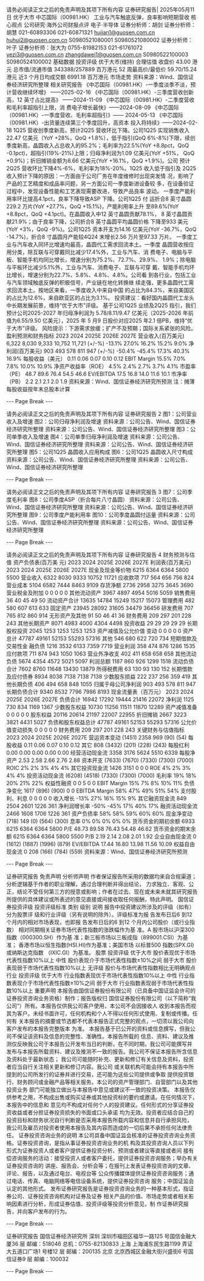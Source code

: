 请务必阅读正文之后的免责声明及其项下所有内容
证券研究报告| 2025年05月11日
优于大市
中芯国际（00981.HK）
工业与汽车触底反弹，良率影响短期营收
核心观点
公司研究·海外公司财报点评
电子·半导体
证券分析师：胡剑
证券分析师：胡慧
021-60893306
021-60871321
hujian1@guosen.com.cn
huhui2@guosen.com.cn
S0980521080001
S0980521080002
证券分析师：叶子
证券分析师：张大为
0755-81982153
021-61761072
yezi3@guosen.com.cn
zhangdawei1@guosen.com.cn
S0980522100003
S0980524100002
基础数据
投资评级
优于大市(维持)
合理估值
收盘价
43.00 港元
总市值/流通市值
343388/257889 百万港元
52 周最高价/最低价
59.70/15.24 港元
近3 个月日均成交额
6991.18 百万港元
市场走势
资料来源：Wind、国信证券经济研究所整理
相关研究报告
《中芯国际（00981.HK）-一季度淡季不淡，预计营收继续环增》
——2025-02-16
《中芯国际（00981.HK）-三季度营收创新高，12 英寸占比提高》
——2024-11-09
《中芯国际（00981.HK）-二季度营收和毛利率超指引上限，消
费电子增长最快》——2024-08-09
《中芯国际（00981.HK）-一季度营收、毛利率超指引》——
2024-05-13
《中芯国际（00981.HK）-出货量连续第三个季度回升，高资本
投入将持续》——2024-02-18
1Q25 营收创季度新高，预计2Q25 营收环比下降。公司1Q25 实现销售收入
22.47 亿美元（YoY +28%，QoQ +1.8%），低于指引(QoQ 6%-8%)下限，续创
季度新高，晶圆收入占总收入的95.2%；毛利率为22.5%(YoY +8.8pct，QoQ
-0.1pct)，超指引(19%-21%)上限；归母净利润为1.09 亿美元(YoY +51%，
QoQ +0.9%)；折旧摊销金额为8.66 亿美元(YoY +16.1%，QoQ +1.9%)。公司
预计2Q25 营收环比下降4%-6%，毛利率为18%-20%。1Q25 收入低于指引及
2Q25 收入预计下降的原因：一方面由于公司厂务在年度维修时出现突发情
况，影响了产品的工艺精度和成品率问题，另一方面公司一季度新进设备较
多，在设备验证过程中，发现设备性能和工艺表现需要改进，导致产品良率
波动。
一季度产能利用率环比提高4.1pct，良率下降导致ASP 下降。公司1Q25 付
运折合8 英寸晶圆229.2 万片(YoY +27.7%，QoQ +15.1%)，产能利用率上升
至89.6%(YoY +8.8pct，QoQ +4.1pct)。在晶圆收入中12 英寸晶圆贡献78.1%，
8 英寸晶圆贡献21.9%；由于良率下降，公司折合8 英寸晶圆平均晶圆价格
下降至933 美元(YoY +3%，QoQ -9%)。公司1Q25 资本开支为14.16 亿美元(YoY
-36.7%，QoQ -14.7%)，折合8 寸晶圆月产能较4Q24 末增长2.56 万片至97.33
万片。
一季度工业与汽车收入同环比增速均最高，晶圆代工需求回流本土。一季度
晶圆营收按应用分类，除互联与可穿戴同比减少17.4%外，工业与汽车、消
费电子、电脑与平板、智能手机均同比增长，增速分别为75.2%、72.7%、29.9%、
1.9%；除电脑与平板环比减少5.1%外，工业与汽车、消费电子、互联与可穿
戴、智能手机均环比增长，增速分别为22.7%、5.8%、4.8%、4.8%。公司看
到各行业，包括工业与汽车领域触底反弹的积极信号，产业链在地化转换继
续走强，更多晶圆代工需求回流本土。按地区来看，一季度收入中来自中国
的占比为84.3%，来自美国区的占比为12.6%，来自欧亚区的占比为3.1%。
投资建议：看好国内晶圆代工龙头中长期发展前景，维持“优于大市”评级。
基于公司1Q25 业绩及2Q25 指引，我们预计公司2025-2027 年归母净利润为
5.78/8.11/9.47 亿美元（2025-2026 年前值为6.55/9.50 亿美元），2025 年
5 月9 日股价对应2025 年2.1 倍PB，维持“优于大市”评级。
风险提示：下游需求放缓；扩产不及预期；国际关系紧张的风险。
盈利预测和财务指标
2023
2024
2025E
2026E
2027E
营业收入(百万美元)
6,322
8,030
9,333
10,752
11,721
(+/-%)
-13.1%
27.0%
16.2%
15.2%
9.0%
净利润(百万美元)
903
493
578
811
947
(+/-%)
-50.4%
-45.4%
17.3%
40.3%
16.9%
每股收益（美元）
0.11
0.06
0.07
0.10
0.12
EBIT
Margin
15.5%
7.0%
7.8%
10.0%
10.9%
净资产收益率（ROE）
4.5%
2.4%
2.7%
3.7%
4.1%
市盈率（PE）
48.7
89.6
76.4
54.5
46.6
EV/EBITDA
17.5
16.8
14.0
11.6
10.1
市净率（PB）
2.2
2.1
2.1
2.0
1.9
资料来源：Wind、国信证券经济研究所预测
注：摊薄每股收益按年末总股本计算


--- Page Break ---

请务必阅读正文之后的免责声明及其项下所有内容
证券研究报告
2
图1：公司营业收入及增速
图2：公司归母净利润及增速
资料来源：公司公告、Wind、国信证券经济研究所整理
资料来源：公司公告、Wind、国信证券经济研究所整理
图3：公司单季收入及增速
图4：公司单季归母净利润及增速
资料来源：公司公告、Wind、国信证券经济研究所整理
资料来源：公司公告、Wind、国信证券经济研究所整理
图5：公司1Q25 晶圆收入应用构成
图6：公司1Q25 晶圆收入尺寸构成
资料来源：公司公告、Wind、国信证券经济研究所整理
资料来源：公司公告、Wind、国信证券经济研究所整理


--- Page Break ---

请务必阅读正文之后的免责声明及其项下所有内容
证券研究报告
3
图7：公司季度毛利率
图8：公司季度ASP（折合每片八寸晶圆）
资料来源：公司公告、Wind、国信证券经济研究所整理
资料来源：公司公告、Wind、国信证券经济研究所整理
图9：公司季度产能利用率
图10：公司季度晶圆付运量
资料来源：公司公告、Wind、国信证券经济研究所整理
资料来源：公司公告、Wind、国信证券经济研究所整理


--- Page Break ---

请务必阅读正文之后的免责声明及其项下所有内容
证券研究报告
4
财务预测与估值
资产负债表(百万美
元)
2023
2024
2025E
2026E
2027E 利润表(百万美元)
2023
2024
2025E
2026E
2027E
现金及现金等价物
6215
6364
6364
5800
5500 营业收入
6322
8030
9333
10752
11721
应收款项
717
564
656
756
824 营业成本
5104
6582
7444
8463
9109
存货净额
2736
2958
3275
3645
3690 营业税金及附加
0
0
0
0
0
其他流动资产
3967
4897
4954
5016
5059 销售费用
36
40
45
49
50
流动资产合计
13635
14784
15249
15217
15073 管理费用
482
580
607
613
633
固定资产
23945
28092
31605
34479
36456 研发费用
707
765
812
860
914
无形资产及其他
91
50
46
41
36 财务费用
209
297
201
228
243
其他长期资产
8071
4983
4000
4304
4498 投资收益
29
29
29
29
29
长期股权投资
2045
1253
1253
1253
1253
资产减值及公允价值
变动
0
0
0
0
0
资产总计
47787
49161
52153
55293
57316 其他
546
680
622
720
734
短期借款及交易性金
融负债
1216
3532
6133
7359
7719 营业利润
358
474
876
1286
1535
应付款项
711
874
943
1050
1063 营业外净收支
402
411
658
658
658
其他流动负债
5674
4354
4572
5021
5097 利润总额
1187
860
926
1299
1518
流动负债合计
7602
8760
11648
13430
13879 所得税费用
63
130
93
130
152
长期借款及应付债券
8934
8038
7138
7138
7138 少数股东损益
222
237
256
359
419
其他长期负债
406
494
658
848
1055 归属于母公司净利润
903
493
578
811
947
长期负债合计
9340
8532
7796
7986
8193 现金流量表（百万元）
2023
2024
2025E
2026E
2027E
负债合计
16942
17292
19444
21416
22072 净利润
1125
730
834
1169
1367
少数股东权益
10730
11256
11511
11870
12289 资产减值准备
0
0
0
0
0
股东权益
20116
20614
21197
22007
22955 折旧摊销
2667
3223
3821
4431
5027
负债和股东权益总计
47787
49161
52153
55293
57316 公允价值变动损失
0
0
0
0
0
财务费用
209
297
201
228
243
关键财务与估值指标
2023
2024
2025E
2026E
2027E 营运资本变动
(1451)
2358
969
(90)
(54)
每股收益
0.11
0.06
0.07
0.10
0.12 其它
808
(3432)
(201)
(228)
(243)
每股红利
0.00
0.00
0.00
0.00
0.00 经营活动现金流
3358
3176
5624
5510
6339
每股净资产
2.53
2.58
2.66
2.76
2.88 资本开支
(7633)
(7670)
(7330)
(7300)
(7000)
ROIC
2%
2%
3%
4%
4% 其它投资现金流
1426
3151
0
0
0
ROE
4%
2%
3%
4%
4% 投资活动现金流
(6208)
(4518)
(7330)
(7300)
(7000)
毛利率
19%
18%
20%
21%
22% 权益性融资
0
0
5
0
0
EBIT Margin
15%
7%
8%
10%
11% 负债净变化
1617
(896)
(900)
0
0
EBITDA
Margin
58%
47%
49%
51%
54% 支付股利、利息
0
0
0
0
0
收入增长
-13%
27%
16%
15%
9% 其它融资现金流
849
2504
2601
1226
361
净利润增长率
-50%
-45%
17%
40%
17% 融资活动现金流
2466
1608
1706
1226
361
资产负债率
58%
58%
59%
60%
60% 现金净变动
(718)
149
(0)
(564)
(300)
息率
0%
0%
0%
0%
0% 货币资金的期初余额
6933
6215
6364
6364
5800
P/E
48.73
89.58
76.43
54.48
46.62 货币资金的期末余额
6215
6364
6364
5800
5500
P/B
2.19
2.14
2.08
2.01
1.92 企业自由现金流
0
(1612)
(1887)
(1996)
(879)
EV/EBITDA
17.44
16.80
13.98
11.56
10.09 权益自由现金流
0
208
(166)
(784)
(559)
资料来源：Wind、国信证券经济研究所预测


--- Page Break ---

证券研究报告
免责声明
分析师声明
作者保证报告所采用的数据均来自合规渠道；分析逻辑基于作者的职业理解，通过合理判断并得出结论，
力求独立、客观、公正，结论不受任何第三方的授意或影响；作者在过去、现在或未来未就其研究报告
所提供的具体建议或所表述的意见直接或间接收取任何报酬，特此声明。
国信证券投资评级
投资评级标准
类别
级别
说明
报告中投资建议所涉及的评级（如有）分为股票评
级和行业评级（另有说明的除外）。评级标准为报
告发布日后6 到12 个月内的相对市场表现，也即报
告发布日后的6 到12 个月内公司股价（或行业指数）
相对同期相关证券市场代表性指数的涨跌幅作为基
准。A 股市场以沪深300 指数（000300.SH）作为基
准；新三板市场以三板成指（899001.CSI）为基准；
香港市场以恒生指数(HSI.HI)作为基准；美国市场
以标普500 指数(SPX.GI)或纳斯达克指数
（IXIC.GI）为基准。
股票
投资评级
优于大市
股价表现优于市场代表性指数10%以上
中性
股价表现介于市场代表性指数±10%之间
弱于大市
股价表现弱于市场代表性指数10%以上
无评级
股价与市场代表性指数相比无明确观点
行业
投资评级
优于大市
行业指数表现优于市场代表性指数10%以上
中性
行业指数表现介于市场代表性指数±10%之间
弱于大市
行业指数表现弱于市场代表性指数10%以上
重要声明
本报告由国信证券股份有限公司（已具备中国证监会许可的证券投资咨询业务资格）制作；报告版权归
国信证券股份有限公司（以下简称“我公司”）所有。本报告仅供我公司客户使用，本公司不会因接收人
收到本报告而视其为客户。未经书面许可，任何机构和个人不得以任何形式使用、复制或传播。任何有
关本报告的摘要或节选都不代表本报告正式完整的观点，一切须以我公司向客户发布的本报告完整版本
为准。
本报告基于已公开的资料或信息撰写，但我公司不保证该资料及信息的完整性、准确性。本报告所载的
信息、资料、建议及推测仅反映我公司于本报告公开发布当日的判断，在不同时期，我公司可能撰写并
发布与本报告所载资料、建议及推测不一致的报告。我公司不保证本报告所含信息及资料处于最新状态；
我公司可能随时补充、更新和修订有关信息及资料，投资者应当自行关注相关更新和修订内容。我公司
或关联机构可能会持有本报告中所提到的公司所发行的证券并进行交易，还可能为这些公司提供或争取
提供投资银行、财务顾问或金融产品等相关服务。本公司的资产管理部门、自营部门以及其他投资业务
部门可能独立做出与本报告中意见或建议不一致的投资决策。
本报告仅供参考之用，不构成出售或购买证券或其他投资标的要约或邀请。在任何情况下，本报告中的信息和
意见均不构成对任何个人的投资建议。任何形式的分享证券投资收益或者分担证券投资损失的书面或口头承诺
均为无效。投资者应结合自己的投资目标和财务状况自行判断是否采用本报告所载内容和信息并自行承担风险，
我公司及雇员对投资者使用本报告及其内容而造成的一切后果不承担任何法律责任。
证券投资咨询业务的说明
本公司具备中国证监会核准的证券投资咨询业务资格。证券投资咨询，是指从事证券投资咨询业务的机
构及其投资咨询人员以下列形式为证券投资人或者客户提供证券投资分析、预测或者建议等直接或者间
接有偿咨询服务的活动：接受投资人或者客户委托，提供证券投资咨询服务；举办有关证券投资咨询的
讲座、报告会、分析会等；在报刊上发表证券投资咨询的文章、评论、报告，以及通过电台、电视台等
公众传播媒体提供证券投资咨询服务；通过电话、传真、电脑网络等电信设备系统，提供证券投资咨询
服务；中国证监会认定的其他形式。
发布证券研究报告是证券投资咨询业务的一种基本形式，指证券公司、证券投资咨询机构对证券及证券
相关产品的价值、市场走势或者相关影响因素进行分析，形成证券估值、投资评级等投资分析意见，制
作证券研究报告，并向客户发布的行为。


--- Page Break ---

证券研究报告
国信证券经济研究所
深圳
深圳市福田区福华一路125 号国信金融大厦36 层
邮编：518046
总机：0755-82130833
上海
上海浦东民生路1199 弄证大五道口广场1 号楼12 层
邮编：200135
北京
北京西城区金融大街兴盛街6 号国信证券9 层
邮编：100032


--- Page Break ---

